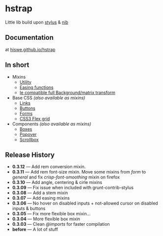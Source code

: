 # hstrap

Little lib build upon [stylus](http://learnboost.github.io/stylus/) & [nib](http://visionmedia.github.io/nib/)

## Documentation

at [hiswe.github.io/hstrap](http://hiswe.github.io/hstrap/)

## In short

- Mixins
  - [Utility](http://hiswe.github.io/hstrap/dist/mixins.html#general)
  - [Easing functions](http://hiswe.github.io/hstrap/dist/mixins.html#easing)
  - [Ie compatible full Background/matrix transform ](http://hiswe.github.io/hstrap/dist/mixins.html#ie)
- Base CSS *(also available as mixins)*
  - [Links](http://hiswe.github.io/hstrap/dist/base-css.html#links)
  - [Buttons](http://hiswe.github.io/hstrap/dist/base-css.html#buttons)
  - [Forms](http://hiswe.github.io/hstrap/dist/base-css.html#forms)
  - [CSS3 Flex grid](http://hiswe.github.io/hstrap/dist/base-css.html#layout)
- Components *(also available as mixins)*
  - [Boxes](http://hiswe.github.io/hstrap/dist/components.html#box)
  - [Popover](http://hiswe.github.io/hstrap/dist/components.html#popover)
  - [Scrollbox](http://hiswe.github.io/hstrap/dist/components.html#scrollbox)


## Release History

- **0.3.12** — Add rem conversion mixin.
- **0.3.11** — Add rem font-size mixin. Move some mixins from *form* to *general* and fix *crisp-font-smoothing* mixin on firefox
- **0.3.10** — Add angle, centering & cirle mixins
- **0.3.09** — Fix issue when included with grunt-contrib-stylus
- **0.3.08** — Add a stem mixin
- **0.3.07** — Add easing mixins
- **0.3.06** — No hover on disabled inputs + not-allowed cursor on disabled inputs & buttons
- **0.3.05** — Fix more flexible box mixin…
- **0.3.04** — More flexible box mixin
- **0.3.03** — Clean *@imports* for faster compilation
- **before** — A lot of stuff
